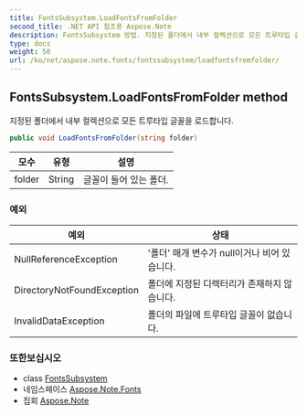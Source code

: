 ```yaml
---
title: FontsSubsystem.LoadFontsFromFolder
second_title: .NET API 참조용 Aspose.Note
description: FontsSubsystem 방법. 지정된 폴더에서 내부 컬렉션으로 모든 트루타입 글꼴을 로드합니다.
type: docs
weight: 50
url: /ko/net/aspose.note.fonts/fontssubsystem/loadfontsfromfolder/
---
```

## FontsSubsystem.LoadFontsFromFolder method

지정된 폴더에서 내부 컬렉션으로 모든 트루타입 글꼴을 로드합니다.

```csharp
public void LoadFontsFromFolder(string folder)
```

| 모수 | 유형 | 설명 |
| --- | --- | --- |
| folder | String | 글꼴이 들어 있는 폴더. |

### 예외

| 예외 | 상태 |
| --- | --- |
| NullReferenceException | '폴더' 매개 변수가 null이거나 비어 있습니다. |
| DirectoryNotFoundException | 폴더에 지정된 디렉터리가 존재하지 않습니다. |
| InvalidDataException | 폴더의 파일에 트루타입 글꼴이 없습니다. |

### 또한보십시오

* class [FontsSubsystem](../)
* 네임스페이스 [Aspose.Note.Fonts](../../fontssubsystem/)
* 집회 [Aspose.Note](../../../)


